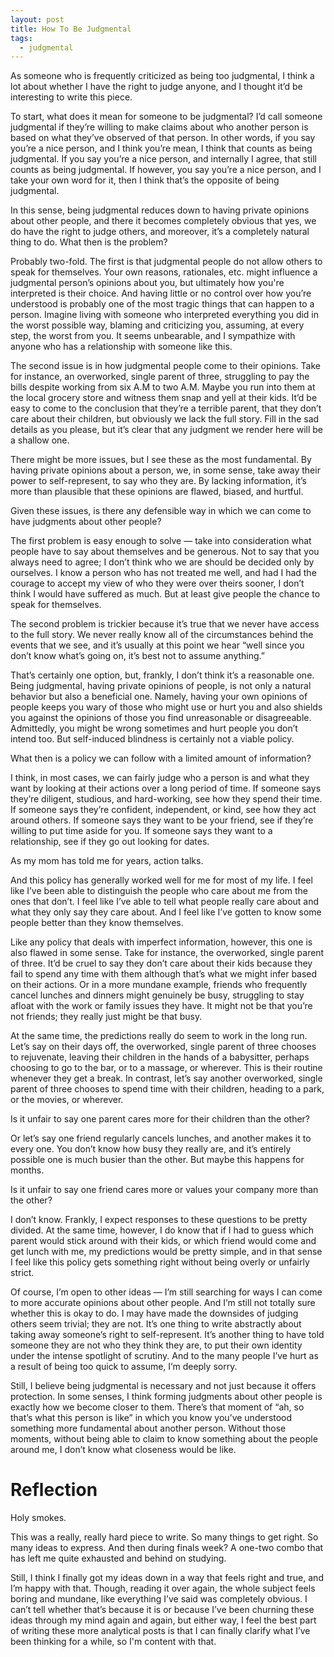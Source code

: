 ```yaml
---
layout: post
title: How To Be Judgmental
tags:
  - judgmental
---
```


As someone who is frequently criticized as being too judgmental, I think a lot about whether I have the right to judge anyone, and I thought it’d be interesting to write this piece.

To start, what does it mean for someone to be judgmental? I’d call someone judgmental if they’re willing to make claims about who another person is based on what they’ve observed of that person. In other words, if you say you’re a nice person, and I think you’re mean, I think that counts as being judgmental. If you say you’re a nice person, and internally I agree, that still counts as being judgmental. If however, you say you’re a nice person, and I take your own word for it, then I think that’s the opposite of being judgmental. 

In this sense, being judgmental reduces down to having private opinions about other people, and there it becomes completely obvious that yes, we do have the right to judge others, and moreover, it’s a completely natural thing to do. What then is the problem? 

Probably two-fold. The first is that judgmental people do not allow others to speak for themselves. Your own reasons, rationales, etc. might influence a judgmental person’s opinions about you, but ultimately how you're interpreted is their choice. And having little or no control over how you’re understood is probably one of the most tragic things that can happen to a person. Imagine living with someone who interpreted everything you did in the worst possible way, blaming and criticizing you, assuming, at every step, the worst from you. It seems unbearable, and I sympathize with anyone who has a relationship with someone like this.

The second issue is in how judgmental people come to their opinions. Take for instance, an overworked, single parent of three, struggling to pay the bills despite working from six A.M to two A.M. Maybe you run into them at the local grocery store and witness them snap and yell at their kids. It’d be easy to come to the conclusion that they’re a terrible parent, that they don’t care about their children, but obviously we lack the full story. Fill in the sad details as you please, but it’s clear that any judgment we render here will be a shallow one.

There might be more issues, but I see these as the most fundamental. By having private opinions about a person, we, in some sense, take away their power to self-represent, to say who they are. By lacking information, it’s more than plausible that these opinions are flawed, biased, and hurtful. 

Given these issues, is there any defensible way in which we can come to have judgments about other people? 

The first problem is easy enough to solve — take into consideration what people have to say about themselves and be generous. Not to say that you always need to agree; I don’t think who we are should be decided only by ourselves. I know a person who has not treated me well, and had I had the courage to accept my view of who they were over theirs sooner, I don’t think I would have suffered as much. But at least give people the chance to speak for themselves.

The second problem is trickier because it’s true that we never have access to the full story. We never really know all of the circumstances behind the events that we see, and it’s usually at this point we hear “well since you don’t know what’s going on, it’s best not to assume anything.” 

That’s certainly one option, but, frankly, I don’t think it’s a reasonable one. Being judgmental, having private opinions of people, is not only a natural behavior but also a beneficial one. Namely, having your own opinions of people keeps you wary of those who might use or hurt you and also shields you against the opinions of those you find unreasonable or disagreeable. Admittedly, you might be wrong sometimes and hurt people you don’t intend too. But self-induced blindness is certainly not a viable policy.

What then is a policy we can follow with a limited amount of information?

I think, in most cases, we can fairly judge who a person is and what they want by looking at their actions over a long period of time. If someone says they’re diligent, studious, and hard-working, see how they spend their time. If someone says they’re confident, independent, or kind, see how they act around others. If someone says they want to be your friend, see if they’re willing to put time aside for you. If someone says they want to a relationship, see if they go out looking for dates.

As my mom has told me for years, action talks.

And this policy has generally worked well for me for most of my life. I feel like I’ve been able to distinguish the people who care about me from the ones that don’t. I feel like I’ve able to tell what people really care about and what they only say they care about. And I feel like I’ve gotten to know some people better than they know themselves. 

Like any policy that deals with imperfect information, however, this one is also flawed in some sense. Take for instance, the overworked, single parent of three. It’d be cruel to say they don’t care about their kids because they fail to spend any time with them although that’s what we might infer based on their actions. Or in a more mundane example, friends who frequently cancel lunches and dinners might genuinely be busy, struggling to stay afloat with the work or family issues they have. It might not be that you’re not friends; they really just might be that busy. 

At the same time, the predictions really do seem to work in the long run. Let’s say on their days off, the overworked, single parent of three chooses to rejuvenate, leaving their children in the hands of a babysitter, perhaps choosing to go to the bar, or to a massage, or wherever. This is their routine whenever they get a break. In contrast, let’s say another overworked, single parent of three chooses to spend time with their children, heading to a park, or the movies, or wherever. 

Is it unfair to say one parent cares more for their children than the other? 

Or let’s say one friend regularly cancels lunches, and another makes it to every one. You don’t know how busy they really are, and it’s entirely possible one is much busier than the other. But maybe this happens for months. 

Is it unfair to say one friend cares more or values your company more than the other? 

I don’t know. Frankly, I expect responses to these questions to be pretty divided. At the same time, however, I do know that if I had to guess which parent would stick around with their kids, or which friend would come and get lunch with me, my predictions would be pretty simple, and in that sense I feel like this policy gets something right without being overly or unfairly strict. 

Of course, I’m open to other ideas — I’m still searching for ways I can come to more accurate opinions about other people. And I’m still not totally sure whether this is okay to do. I may have made the downsides of judging others seem trivial; they are not. It’s one thing to write abstractly about taking away someone’s right to self-represent. It’s another thing to have told someone they are not who they think they are, to put their own identity under the intense spotlight of scrutiny. And to the many people I’ve hurt as a result of being too quick to assume, I’m deeply sorry. 

Still, I believe being judgmental is necessary and not just because it offers protection. In some senses, I think forming judgments about other people is exactly how we become closer to them. There’s that moment of “ah, so that’s what this person is like” in which you know you’ve understood something more fundamental about another person. Without those moments, without being able to claim to know something about the people around me, I don’t know what closeness would be like.


# Reflection

Holy smokes.

This was a really, really hard piece to write. So many things to get right. So many ideas to express. And then during finals week? A one-two combo that has left me quite exhausted and behind on studying.

Still, I think I finally got my ideas down in a way that feels right and true, and I’m happy with that. Though, reading it over again, the whole subject feels boring and mundane, like everything I’ve said was completely obvious. I can’t tell whether that’s because it is or because I’ve been churning these ideas through my mind again and again, but either way, I feel the best part of writing these more analytical posts is that I can finally clarify what I’ve been thinking for a while, so I'm content with that. 

